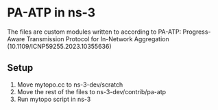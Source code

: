 # PA-ATP in ns-3
The files are custom modules written to according to PA-ATP: Progress-Aware Transmission Protocol for In-Network Aggregation (10.1109/ICNP59255.2023.10355636)

## Setup
1. Move mytopo.cc to ns-3-dev/scratch
2. Move the rest of the files to ns-3-dev/contrib/pa-atp
3. Run mytopo script in ns-3
